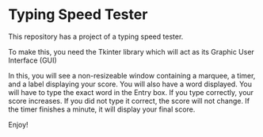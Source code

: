 # Typing Speed Tester

This repository has a project of a typing speed tester.

To make this, you need the Tkinter library which will act as its Graphic User Interface (GUI)

In this, you will see a non-resizeable window containing a marquee, a timer, and a label displaying your score. You will also have a word displayed. 
You will have to type the exact word in the Entry box. If you type correctly, your score increases. If you did not type it correct, the score will not 
change. If the timer finishes a minute, it will display your final score.

Enjoy!
